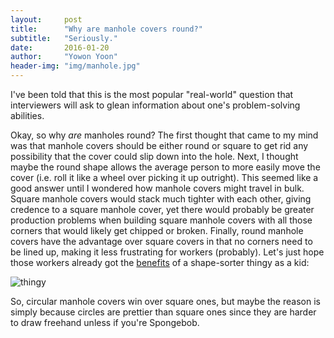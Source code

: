 ```yaml
---
layout:     post
title:      "Why are manhole covers round?"
subtitle:   "Seriously."
date:       2016-01-20
author:     "Yowon Yoon"
header-img: "img/manhole.jpg"
---
```


I've been told that this is the most popular "real-world" question that interviewers will ask to glean information about one's problem-solving abilities. 

Okay, so why _are_ manholes round? The first thought that came to my mind was that manhole covers should be either round or square to get rid any possibility that the cover could slip down into the hole. Next, I thought maybe the round shape allows the average person to more easily move the cover (i.e. roll it like a wheel over picking it up outright). This seemed like a good answer until I wondered how manhole covers might travel in bulk. Square manhole covers would stack much tighter with each other, giving credence to a square manhole cover, yet there would probably be greater production problems when building square manhole covers with all those corners that would likely get chipped or broken. Finally, round manhole covers have the advantage over square covers in that no corners need to be lined up, making it less frustrating for workers (probably). Let's just hope those workers already got the [benefits](http://www.brighthubeducation.com/toddler-activities-learning/90510-using-shape-sorters-in-the-classroom/) of a shape-sorter thingy as a kid:

![thingy]({{http://MrMonsk.github.io/Coda}}/img/shapesort.jpg)

So, circular manhole covers win over square ones, but maybe the reason is simply because circles are prettier than square ones since they are harder to draw freehand unless if you're Spongebob.